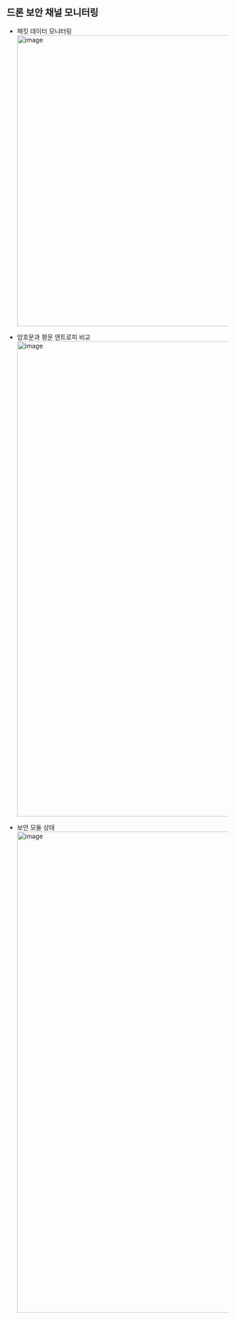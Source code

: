 
## 드론 보안 채널 모니터링

- 패킷 데이터 모니터링
  <img width="921" height="660" alt="image" src="https://github.com/user-attachments/assets/d5bd8898-e382-4e71-952f-65676a94c017" />

- 암호문과 평문 엔트로피 비교
  <img width="921" height="1078" alt="image" src="https://github.com/user-attachments/assets/0a0b7608-6bb9-4a7d-8c25-6311b2f5c459" />

- 보안 모듈 상태
  <img width="917" height="1091" alt="image" src="https://github.com/user-attachments/assets/11b45d66-c315-429a-b4dd-06a5460c84ae" />



